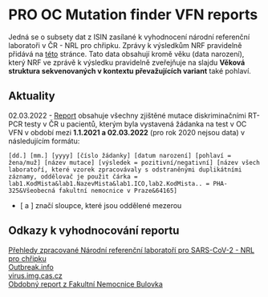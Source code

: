 # PRO OC Mutation finder VFN reports

Jedná se o subsety dat z ISIN zasílané k vyhodnocení národní referenční laboratoři v ČR - NRL pro chřipku. Zprávy k výsledkům NRF pravidelně přidává na [této](http://www.szu.cz/tema/prevence/celogenomova-sekvenace-v-cr-2021-souhrnna-zprava) stránce.
Tato data obsahují kromě věku (data narození), který NRF ve zprávě k výsledku pravidelně zveřejňuje na slajdu **Věková struktura sekvenovaných v kontextu převažujících variant** také pohlaví.

## Aktuality

02.03.2022 - [Report](report/report) obsahuje všechny zjištěné mutace diskriminačními RT-PCR testy v ČR u pacientů, kterým byla vystavená žádanka na test v OC VFN v období mezi **1.1.2021 a 02.03.2022** (pro rok 2020 nejsou data) v následujícím formátu:

```
[dd.] [mm.] [yyyy] [číslo žádanky] [datum narození] [pohlaví = žena/muž] [název mutace] [výsledek = pozitivní/negativní] [název všech laboratoří, které vzorek zpracovávaly s odstraněnými duplikátními záznamy, oddělovač je použit čárka = lab1.KodMista&lab1.NazevMista&lab1.ICO,lab2.KodMista.. = PHA-325&Všeobecná fakultní nemocnice v Praze&64165]
```
* [ a ] značí sloupce, které jsou oddělené mezerou

## Odkazy k vyhodnocování reportu

[Přehledy zpracované Národní referenční laboratoří pro SARS-CoV-2 - NRL pro chřipku](https://dastacr.cz/SARS-CoV-2.html)\
[Outbreak.info](https://outbreak.info/situation-reports)\
[virus.img.cas.cz](https://virus.img.cas.cz/)\
[Obdobný report z Fakultní Nemocnice Bulovka](https://github.com/bulovka/sars-cov-2-mutation-reports)
